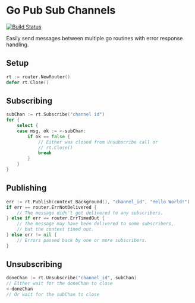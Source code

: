 # Go Pub Sub Channels

[![Build Status](https://travis-ci.org/hpidcock/go-pub-sub-channel.svg?branch=master)](https://travis-ci.org/hpidcock/go-pub-sub-channel)

Easily send messages between multiple go routines with error response handling.

## Setup

```go
rt := router.NewRouter()
defer rt.Close()
```

## Subscribing

```go
subChan := rt.Subscribe("channel id")
for {
    select {
    case msg, ok := <-subChan:
        if ok == false {
            // Either was closed from Unsubscribe call or
            // rt.Close()
            break
        }
    }
}
```

## Publishing

```go
err := rt.Publish(context.Background(), "channel_id", "Hello World!")
if err == router.ErrNotDelivered {
    // The message didn't get delivered to any subscribers.
} else if err == router.ErrTimedOut {
    // The message may have been delivered to some subscribers,
    // but the context timed out.
} else err != nil {
    // Errors passed back by one or more subscribers.
}
```

## Unsubscribing

```go
doneChan := rt.Unsubscribe("channel_id", subChan)
// Either wait for the doneChan to close
<-doneChan
// Or wait for the subChan to close
```
